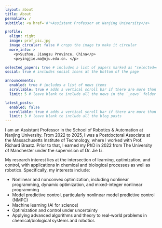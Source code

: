 ```yaml
---
layout: about
title: About
permalink: /
subtitle: <a href='#'>Assistant Professor at Nanjing University</a>

profile:
  align: right
  image: prof_pic.jpg
  image_circular: false # crops the image to make it circular
  more_info: >
    <p>Suzhou, Jiangsu Province, China</p>
    <p>yingjie.ma@nju.edu.cn. </p>

selected_papers: true # includes a list of papers marked as "selected={true}"
social: true # includes social icons at the bottom of the page

announcements:
  enabled: true # includes a list of news items
  scrollable: true # adds a vertical scroll bar if there are more than 3 news items
  limit: 5 # leave blank to include all the news in the `_news` folder

latest_posts:
  enabled: false
  scrollable: true # adds a vertical scroll bar if there are more than 3 new posts items
  limit: 3 # leave blank to include all the blog posts
---
```


I am an Assistant Professor in the School of Robotics & Automation at Nanjing University. From 2022 to 2025, I was a Postdoctoral Associate at the Massachusetts Institute of Technology, where I worked with Prof. Richard Braatz. Prior to that, I earned my PhD in 2022 from The University of Manchester under the supervision of Dr. Jie Li.

My research interest lies at the intersection of learning, optimization, and control, with applications in chemical and biological processes as well as robotics. Specifically, my interests include:
- Nonlinear and nonconvex optimization, including nonlinear programming, dynamic optimization, and mixed-integer nonlinear programming
- Model predictive control, particularly nonlinear model predictive control (NMPC)
- Machine learning (AI for science)
- Optimization and control under uncertainty
- Applying advanced algorithms and theory to real-world problems in chemical/biological systems and robotics
